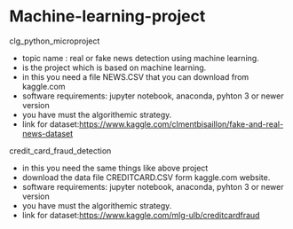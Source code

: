 # Machine-learning-project
 clg_python_microproject
 - topic name : real or fake news detection using machine learning.
 - is the project which is based on machine learning.
 - in this you need a file NEWS.CSV that you can download from kaggle.com
 - software requirements: jupyter notebook, anaconda, pyhton 3 or newer version
 -  you have must the algorithemic strategy.
 -  link for dataset:https://www.kaggle.com/clmentbisaillon/fake-and-real-news-dataset

credit_card_fraud_detection
- in this you need the same things like above project
-  download the data file CREDITCARD.CSV form kaggle.com website.
-  software requirements: jupyter notebook, anaconda, pyhton 3 or newer version
-  you have must the algorithemic strategy.
-  link for dataset:https://www.kaggle.com/mlg-ulb/creditcardfraud 
